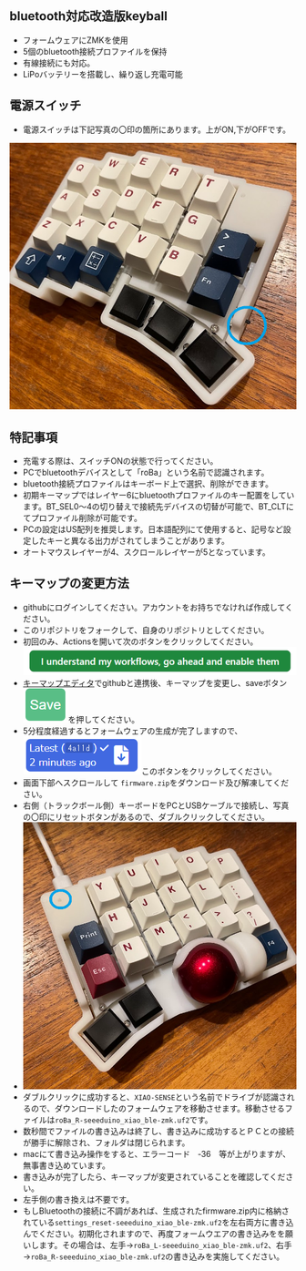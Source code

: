 ## bluetooth対応改造版keyball
- フォームウェアにZMKを使用
- 5個のbluetooth接続プロファイルを保持
- 有線接続にも対応。
- LiPoバッテリーを搭載し、繰り返し充電可能 


## 電源スイッチ
- 電源スイッチは下記写真の〇印の箇所にあります。上がON,下がOFFです。
<img width="544" alt="sw" src="./doc/sw.png">


## 特記事項
- 充電する際は、スイッチONの状態で行ってください。
- PCでbluetoothデバイスとして「roBa」という名前で認識されます。
- bluetooth接続プロファイルはキーボード上で選択、削除ができます。
- 初期キーマップではレイヤー6にbluetoothプロファイルのキー配置をしています。BT_SEL0～4の切り替えで接続先デバイスの切替が可能で、BT_CLTにてプロファイル削除が可能です。
- PCの設定はUS配列を推奨します。日本語配列にて使用すると、記号など設定したキーと異なる出力がされてしまうことがあります。
- オートマウスレイヤーが4、スクロールレイヤーが5となっています。


## キーマップの変更方法
- githubにログインしてください。アカウントをお持ちでなければ作成してください。
- このリポジトリをフォークして、自身のリポジトリとしてください。
- 初回のみ、Actionsを開いて次のボタンをクリックしてください。![image](./doc/action.png)
- [キーマップエディタ](https://nickcoutsos.github.io/keymap-editor/)でgithubと連携後、キーマップを変更し、saveボタン![image](./doc/save.png)を押してください。
- 5分程度経過するとフォームウェアの生成が完了しますので、![image](./doc/dl.png)このボタンをクリックしてください。
- 画面下部へスクロールして `firmware.zip`をダウンロード及び解凍してください。
- 右側（トラックボール側）キーボードをPCとUSBケーブルで接続し、写真の〇印にリセットボタンがあるので、ダブルクリックしてください。
- <img width="544" alt="reset" src="./doc/reset.png">
- ダブルクリックに成功すると、`XIAO-SENSE`という名前でドライブが認識されるので、ダウンロードしたのフォームウェアを移動させます。移動させるファイルは`roBa_R-seeeduino_xiao_ble-zmk.uf2`です。
- 数秒間でファイルの書き込みは終了し、書き込みに成功するとＰＣとの接続が勝手に解除され、フォルダは閉じられます。
- macにて書き込み操作をすると、エラーコード　‐36　等が上がりますが、無事書き込めています。
- 書き込みが完了したら、キーマップが変更されていることを確認してください。
- 左手側の書き換えは不要です。
- もしBluetoothの接続に不調があれば、生成されたfirmware.zip内に格納されている`settings_reset-seeeduino_xiao_ble-zmk.uf2`を左右両方に書き込んでください。初期化されますので、再度フォームウエアの書き込みをを願いします。その場合は、左手→`roBa_L-seeeduino_xiao_ble-zmk.uf2`、右手→`roBa_R-seeeduino_xiao_ble-zmk.uf2`の書き込みを実施してください。
